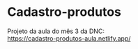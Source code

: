 # Cadastro-produtos

Projeto da aula do mês 3 da DNC: <br>
https://cadastro-produtos-aula.netlify.app/
